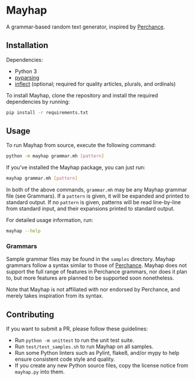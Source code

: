 # Mayhap

A grammar-based random text generator, inspired by [Perchance](https://perchance.org).

## Installation

Dependencies:

- Python 3
- [pyparsing](https://github.com/pyparsing/pyparsing)
- [inflect](https://github.com/jaraco/inflect) (optional; required for quality articles, plurals, and ordinals)

To install Mayhap, clone the repository and install the required dependencies by running:

```sh
pip install -r requirements.txt
```

## Usage

To run Mayhap from source, execute the following command:

```sh
python -m mayhap grammar.mh [pattern]
```

If you've installed the Mayhap package, you can just run:

```sh
mayhap grammar.mh [pattern]
```

In both of the above commands, `grammar.mh` may be any Mayhap grammar file (see Grammars).
If a `pattern` is given, it will be expanded and printed to standard output.
If no `pattern` is given, patterns will be read line-by-line from standard input, and their expansions printed to standard output.

For detailed usage information, run:

```sh
mayhap --help
```

### Grammars

Sample grammar files may be found in the `samples` directory.
Mayhap grammars follow a syntax similar to those of [Perchance](https://perchance.org/tutorial).
Mayhap does not support the full range of features in Perchance grammars, nor does it plan to, but more features are planned to be supported soon nonetheless.

Note that Mayhap is not affiliated with nor endorsed by Perchance, and merely takes inspiration from its syntax.

## Contributing

If you want to submit a PR, please follow these guidelines:

- Run `python -m unittest` to run the unit test suite.
- Run `test/test_samples.sh` to run Mayhap on all samples.
- Run some Python linters such as Pylint, flake8, and/or mypy to help ensure consistent code style and quality.
- If you create any new Python source files, copy the license notice from `mayhap.py` into them.

